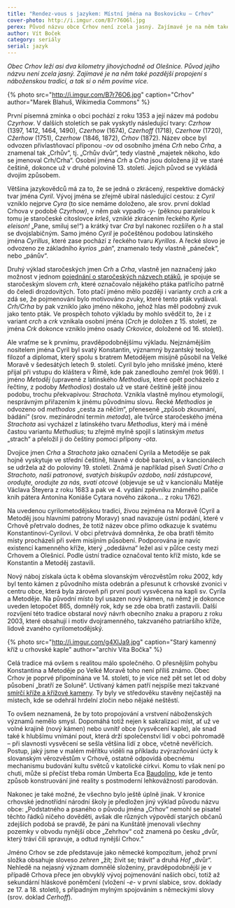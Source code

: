 ```yaml
---
title: "Rendez-vous s jazykem: Místní jména na Boskovicku – Crhov"
cover-photo: http://i.imgur.com/B7r76O6l.jpg
perex: Původ názvu obce Crhov není zcela jasný. Zajímavé je na něm také pozdější propojení s náboženskou tradicí.
author: Vít Boček
category: seriály
serial: jazyk
---
```


*Obec Crhov leží asi dva kilometry jihovýchodně od Olešnice. Původ jejího názvu není zcela jasný. Zajímavé je na něm také pozdější propojení s náboženskou tradicí, a tak si o něm povíme více.*

{% photo src="http://i.imgur.com/B7r76O6.jpg" caption="Crhov" author="Marek Blahuš, Wikimedia Commons" %}

První písemná zmínka o obci pochází z roku 1353 a její název má podobu *Czyrhow*. V dalších stoletích se pak vyskytly následující tvary: *Czrhow* (1397, 1412, 1464, 1490), *Czerhow* (1674), *Czerhoff* (1718), *Czerhow* (1720), *Cžerhow* (1751), *Czerhow* (1846, 1872), *Crhov* (1872). Název obce byl odvozen přivlastňovací příponou *-ov* od osobního jména *Crh* nebo *Crha*, a znamenal tak „Crhův“, tj. „Crhův dvůr“, tedy vlastně „majetek někoho, kdo se jmenoval Crh/Crha“. Osobní jména *Crh* a *Crha* jsou doložena již ve staré češtině, dokonce už v druhé polovině 13. století. Jejich původ se vykládá dvojím způsobem.

Většina jazykovědců má za to, že se jedná o zkrácený, respektive domácký tvar jména *Cyril*. Vývoj jména se zřejmě ubíral následující cestou: z *Cyril* vzniklo nejprve *Cyra* (to sice nemáme doloženo, ale srov. první doklad Crhova v podobě *Czyrhow)*, v něm pak vypadlo *-y-* (pěknou paralelou k tomu je staročeské citoslovce *krleš*, vzniklé zkrácením řeckého *Kyrie eleison!* „Pane, smiluj se!“) a krátký tvar *Cra* byl nakonec rozšířen o *h* a stal se dvojslabičným. Samo jméno *Cyril* je počeštěnou podobou latinského jména *Cyrillus*, které zase pochází z řeckého tvaru *Kyrillos*. A řecké slovo je odvozeno ze základního *kyrios* „pán“, znamenalo tedy vlastně „páneček“, nebo „pánův“.

Druhý výklad staročeských jmen *Crh* a *Crha*, vlastně jen naznačený jako možnost v jednom [pojednání o staročeských názvech ptáků](http://nase-rec.ujc.cas.cz/archiv.php?art=3944), je spojuje se staročeským slovem *crh*, které označovalo nějakého ptáka patřícího patrně do čeledi drozdovitých. Toto ptačí jméno mělo později i varianty *crch* a *crk* a zdá se, že pojmenování bylo motivováno zvuky, které tento pták vydával. *Crh/Crha* by pak vzniklo jako jméno někoho, jehož hlas měl podobný zvuk jako tento pták. Ve prospěch tohoto výkladu by mohlo svědčit to, že i z variant *crch* a *crk* vznikala osobní jména (*Crch* je doložen z 15. století, ze jména *Crk* dokonce vzniklo jméno osady *Crkovice*, doložené od 16. století).

Ale vraťme se k prvnímu, pravděpodobnějšímu výkladu. Nejznámějším nositelem jména Cyril byl svatý Konstantin, významný byzantský teolog, filozof a diplomat, který spolu s bratrem Metodějem misijně působil na Velké Moravě v šedesátých letech 9. století. Cyril bylo jeho mnišské jméno, které přijal při vstupu do kláštera v Římě, kde pak zanedlouho zemřel (rok 969). I jméno *Metoděj* (upravené z latinského *Methodius*, které opět pocházelo z řečtiny, z podoby *Methodios*) dostalo už ve staré češtině ještě jinou podobu, trochu překvapivou: *Strachota*. Vznikla vlastně mylnou etymologií, nesprávným přiřazením k jinému původnímu slovu. Řecké *Methodios* je odvozeno od *methodos* „cesta za něčím“, přeneseně „způsob zkoumání, bádání“ (srov. mezinárodní termín *metoda*), ale tvůrce staročeského jména *Strachota* asi vycházel z latinského tvaru *Methodius*, který má i méně častou variantu *Methudius*; tu zřejmě mylně spojil s latinským *metus* „strach“ a přeložil ji do češtiny pomocí přípony *-ota*. 

Dvojice jmen *Crha* a *Strachota* jako označení Cyrila a Metoděje se pak hojně vyskytuje ve střední češtině, hlavně v době barokní, a v kancionálech se udržela až do poloviny 19. století. Známá je například píseň *Svatí Crho a Strachoto, naši patronové, svatých biskupův ozdobo, naši zástupcové, orodujte, orodujte za nás, svatí otcové* (objevuje se už v kancionálu Matěje Václava Šteyera z roku 1683 a pak ve 4. vydání zpěvníku známého paliče knih pátera Antonína Koniáše Cytara nového zákona… z roku 1762).

Na uvedenou cyrilometodějskou tradici, živou zejména na Moravě (Cyril a Metoděj jsou hlavními patrony Moravy) snad navazuje ústní podání, které v Crhově přetrvalo dodnes, že totiž název obce přímo odkazuje k svatému Konstantinovi-Cyrilovi. V obci přetrvává domněnka, že oba bratři těmito místy procházeli při svém misijním působení. Podporována je navíc existencí kamenného kříže, který „odedávna“ ležel asi v půlce cesty mezi Crhovem a Olešnicí. Podle ústní tradice označoval tento kříž místo, kde se Konstantin a Metoděj zastavili.

Nový náboj získala úcta k oběma slovanským věrozvěstům roku 2002, kdy byl tento kámen z původního místa odebrán a přesunut k crhovské zvonici v centru obce, která byla zároveň při první pouti vysvěcena na kapli sv. Cyrila a Metoděje. Na původní místo byl usazen nový kámen, na němž je dokonce uveden letopočet 865, domnělý rok, kdy se zde oba bratři zastavili. Další rozvíjení této tradice obstaral nový návrh obecního znaku a praporu z roku 2003, které obsahují i motiv dvojramenného, takzvaného patriaršího kříže, lidově zvaného cyrilometodějský.

{% photo src="http://i.imgur.com/g4XlJa9.jpg" caption="Starý kamenný kříž u crhovské kaple" author="archiv Víta Bočka" %}

Celá tradice má ovšem s realitou málo společného. O přesnějším pohybu Konstantina a Metoděje po Velké Moravě toho není příliš známo. Obec Crhov je poprvé připomínána ve 14. století, to je více než pět set let od doby působení „bratří ze Soluně“. Uctívaný kámen patří nejspíše mezi takzvané [smírčí kříže a křížové kameny](http://www.smircikrize.cz/). Ty byly ve středověku stavěny nejčastěji na místech, kde se odehrál hrdelní zločin nebo nějaké neštěstí.

To ovšem neznamená, že by toto propojování a vrstvení náboženských významů nemělo smysl. Dopomáhá totiž nejen k sakralizaci míst, ať už ve volné krajině (nový kámen) nebo uvnitř obce (vysvěcení kaple), ale snad také k hlubšímu vnímání pout, která drží společenství lidí v obci pohromadě – při slavnosti vysvěcení se sešla většina lidí z obce, včetně nevěřících. Postup, jaký jsme v malém měřítku viděli na příkladu zvýrazňování úcty k slovanským věrozvěstům v Crhově, ostatně odpovídá obecnému mechanismu budování kultu světců v katolické církvi. Komu to však není po chuti, může si přečíst třeba román Umberta Eca [Baudolino](https://cs.wikipedia.org/wiki/Baudolino), kde je tento způsob konstruování jiné reality s postmoderní lehkovážností parodován.

Nakonec je také možné, že všechno bylo ještě úplně jinak. V kronice crhovské jednotřídní národní školy je předložen jiný výklad původu názvu obce: „Podstatného a psaného o původu jména „Crhov“ nemohl se pisatel těchto řádků ničeho dověděti, avšak dle různých výpovědí starých občanů zdejších podobá se pravdě, že páni na Kunštátě jmenovali všechny pozemky v obvodu nynější obce „Zehrhov“ což znamená po česku „dvůr, který tráví čili spravuje, a odtud nynější Crhov.“

Jméno Crhov se zde představuje jako německé kompozitum, jehož první složka obsahuje sloveso *zehren* „žít; živit se; trávit“ a druhá *Hof* „dvůr“. Nehledě na nejasný význam domnělé složeniny, pravděpodobnější je v případě Crhova přece jen obvyklý vývoj pojmenování našich obcí, totiž až sekundární hláskové poněmčení (vložení *-e-* v první slabice, srov. doklady ze 17. a 18. století), s případným mylným spojováním s německými slovy (srov. doklad *Cerhoff*).
